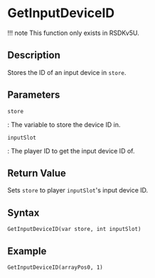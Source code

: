 # GetInputDeviceID

!!! note
    This function only exists in RSDKv5U.

## Description
Stores the ID of an input device in `store`.

## Parameters
`store`

:   The variable to store the device ID in.

`inputSlot`

:   The player ID to get the input device ID of.

## Return Value
Sets `store` to player `inputSlot`'s input device ID.

## Syntax
```
GetInputDeviceID(var store, int inputSlot)
```

## Example
```
GetInputDeviceID(arrayPos0, 1)
```